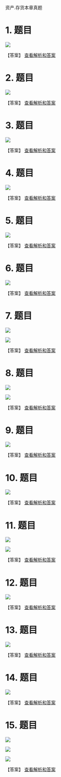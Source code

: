 资产.存货本章真题

# 1. 题目

![](media/6b39e45b2b0d3d6a1a74689bd0ccc012.png)

【答案】
[查看解析和答案](media/73f49b06eeb6b68165f07b75470e122c.png.md)
# 2. 题目

![](media/0cf806adfb2a48048ecb736d1425dfd1.png)

【答案】
[查看解析和答案](media/6abf0a83019e5acb2683262bd3176185.png.md)
# 3. 题目

![](media/f36dd794c4834fec6d94c9f284066dfe.png)

【答案】
[查看解析和答案](media/36f629a5c01ce9b0c263d1025dabde2e.png.md)
# 4. 题目

![](media/5ec7ea8125f4c02f5cae8180237c6f6c.png)

【答案】
[查看解析和答案](media/6281aa08ad18809d41d1f40f3a27c451.png.md)
# 5. 题目

![](media/99ba9ed519c9baf9214a1a5f72fd93fb.png)

【答案】
[查看解析和答案](media/ac2612788d33e8c0110a746b0862a1e0.png.md)
# 6. 题目

![](media/7c4549763bf5399f394374ca52c7b1b1.png)

【答案】
[查看解析和答案](media/132618f320c5fa75b89ab30ad963fea7.png.md)
# 7. 题目

![](media/5d7a99e4f162809085d8373e80887e05.png)

![](media/d41d726239bcaed41a7f28e68bfe5b31.png)

【答案】
[查看解析和答案](media/c2b4bb288fbd58003eb8a66dd2d53855.png.md)
# 8. 题目

![](media/216450f186bc3b9ec3d2338d173014bb.png)

![](media/ba0b0e82424cd39279523d9436d7433c.png)

【答案】
[查看解析和答案](media/7f8d8878eb47f07ef40e9a6dc52ed4a2.png.md)
# 9. 题目

![](media/58e0ccbe9ced11945931f56bf7235242.png)

【答案】
[查看解析和答案](media/f8eec0bd92dc64567f2d2157b650c861.png.md)
# 10. 题目

![](media/5a0c66299effdab2bb271eda00f9c992.png)

【答案】
[查看解析和答案](media/3b87deb686a0bf2457847295b05ed65a.png.md)
# 11. 题目

![](media/00d9b7a5a0ad618d56791f4f0b063f13.png)

![](media/b01c5f7ecae6db47c023e3f4052b51ee.png)

【答案】
[查看解析和答案](media/997acac1f5fb319db7b0b4aa43712fb5.png.md)
# 12. 题目

![](media/39ea6d3a0ac87659123e3c55b43cb514.png)

【答案】
[查看解析和答案](media/5624287bd7b12cd604ff148fae9e94c9.png.md)
# 13. 题目

![](media/95de77579e84e73e5eff85121fa12be8.png)

【答案】
[查看解析和答案](media/54e13692ea3692805d7e44b76dc9eab1.png.md)
# 14. 题目

![](media/c9c16cc39abb612a35708cbac5a111a1.png)

【答案】
[查看解析和答案](media/1e7e67456853cf00e03f2498f8b662af.png.md)
# 15. 题目

![](media/fba9ba5b5a27fb8c233f04adbf6b1654.png)

![](media/e0c3d7d95bdd0e9d2f95cb302f2e1ede.png)

![](media/fda4f08001fe1935bbca72577348eec0.png)

【答案】
[查看解析和答案](media/4eed716248c45aeee864d55b3b8da88e.png.md)

